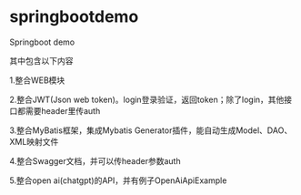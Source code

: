 # springbootdemo
Springboot demo

其中包含以下内容

1.整合WEB模块

2.整合JWT(Json web token)。login登录验证，返回token；除了login，其他接口都需要header里传auth

3.整合MyBatis框架，集成Mybatis Generator插件，能自动生成Model、DAO、XML映射文件

4.整合Swagger文档，并可以传header参数auth

5.整合open ai(chatgpt)的API，并有例子OpenAiApiExample
